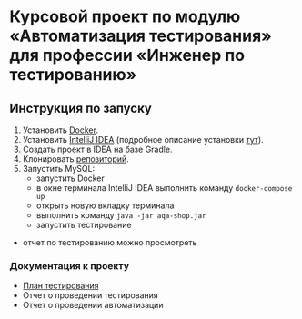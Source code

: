 # Курсовой проект по модулю «Автоматизация тестирования» для профессии «Инженер по тестированию»

## Инструкция по запуску

1. Установить [Docker](https://www.docker.com/).
2. Установить [IntelliJ IDEA](https://www.jetbrains.com/toolbox-app/) (подробное описание установки [тут](https://github.com/netology-code/javaqa-homeworks/blob/master/intro/idea.md)).
3. Создать проект в IDEA на базе Gradle.
4. Клонировать [репозиторий](https://github.com/Kitsune785/Coursework.git).
5. Запустить MySQL:
    - запустить Docker
    - в окне терминала IntelliJ IDEA выполнить команду `docker-compose up`
    - открыть новую вкладку терминала
    - выполнить команду `java -jar aqa-shop.jar`
    - запустить тестирование
- отчет по тестированию можно просмотреть 

### Документация к проекту
- [План тестирования](https://github.com/Kitsune785/Coursework/blob/main/documents/Plan.md)
- Отчет о проведении тестирования
- Отчет о проведении автоматизации

